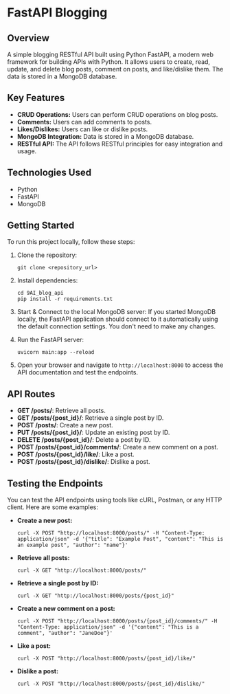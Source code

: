 # FastAPI Blogging 


## Overview
A simple blogging RESTful API built using  Python FastAPI, a modern web framework for building APIs with Python. It allows users to create, read, update, and delete blog posts, comment on posts, and like/dislike them. The data is stored in a MongoDB database.


## Key Features
- **CRUD Operations:** Users can perform CRUD operations on blog posts.
- **Comments:** Users can add comments to posts.
- **Likes/Dislikes:** Users can like or dislike posts.
- **MongoDB Integration:** Data is stored in a MongoDB database.
- **RESTful API:** The API follows RESTful principles for easy integration and usage.

## Technologies Used
- Python
- FastAPI
- MongoDB

## Getting Started
To run this project locally, follow these steps:

1. Clone the repository:
    ```
    git clone <repository_url>
    ```

2. Install dependencies:
    ```
    cd 9AI_blog_api
    pip install -r requirements.txt
    ```
3. Start & Connect to the local MongoDB server:
    If you started MongoDB locally, the FastAPI application should connect to it automatically using the default connection settings. You don't need to make any changes.

4. Run the FastAPI server:
    ```
    uvicorn main:app --reload
    ```

5. Open your browser and navigate to `http://localhost:8000` to access the API documentation and test the endpoints.

## API Routes
- **GET /posts/**: Retrieve all posts.
- **GET /posts/{post_id}/**: Retrieve a single post by ID.
- **POST /posts/**: Create a new post.
- **PUT /posts/{post_id}/**: Update an existing post by ID.
- **DELETE /posts/{post_id}/**: Delete a post by ID.
- **POST /posts/{post_id}/comments/**: Create a new comment on a post.
- **POST /posts/{post_id}/like/**: Like a post.
- **POST /posts/{post_id}/dislike/**: Dislike a post.

## Testing the Endpoints
You can test the API endpoints using tools like cURL, Postman, or any HTTP client. Here are some examples:

- **Create a new post:**
    ```
    curl -X POST "http://localhost:8000/posts/" -H "Content-Type: application/json" -d '{"title": "Example Post", "content": "This is an example post", "author": "name"}'
    ```

- **Retrieve all posts:**
    ```
    curl -X GET "http://localhost:8000/posts/"
    ```

- **Retrieve a single post by ID:**
    ```
    curl -X GET "http://localhost:8000/posts/{post_id}"
    ```

- **Create a new comment on a post:**
    ```
    curl -X POST "http://localhost:8000/posts/{post_id}/comments/" -H "Content-Type: application/json" -d '{"content": "This is a comment", "author": "JaneDoe"}'
    ```

- **Like a post:**
    ```
    curl -X POST "http://localhost:8000/posts/{post_id}/like/"
    ```

- **Dislike a post:**
    ```
    curl -X POST "http://localhost:8000/posts/{post_id}/dislike/"
    ```
